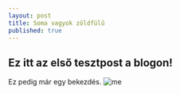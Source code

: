 ```yaml
---
layout: post
title: Soma vagyok zöldfülű
published: true
---
```


## Ez itt az első tesztpost a blogon!

Ez pedig már egy bekezdés.
![me]({{site.baseurl}}/_posts/1277268_10151665281377914_713983535_o.jpg)
